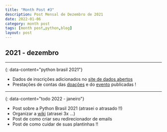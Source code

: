 ```yaml
---
title: "Month Post #3"
description: Post Mensal de Dezembro de 2021
date: 2022-01-06
category: month post
tags: [month post,python,blog]
layout: post
---
```


## 2021 - dezembro

---
{: data-content="python brasil 2021"}

* Dados de inscrições adicionados no [site de dados abertos](https://pythonbrasil.pybropendata.app/)
* Prestações de contas das [doações](https://2021.pythonbrasil.org.br/doacoes) e do [evento](https://2021.pythonbrasil.org.br/prestacao-contas) publicadas ! 

---
{: data-content="todo 2022 - janeiro"}

* Post sobre a Python Brasil 2021 (atrasei o atrasado !!)
* Organizar a [wiki](/wiki) (atrasei 3x ...)
* Post de como criar seu redirecionador de emails
* Post de como cuidar de suas plantinhas !!

